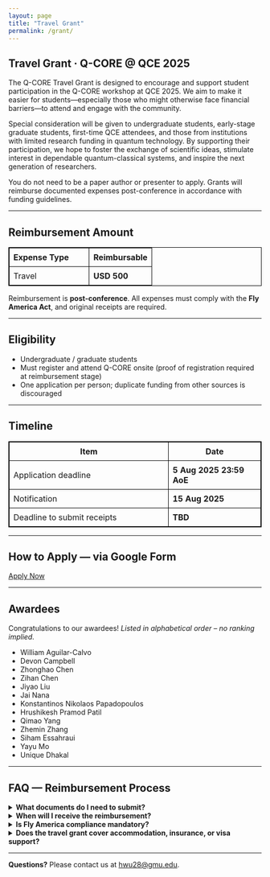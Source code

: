 ```yaml
---
layout: page
title: "Travel Grant"
permalink: /grant/
---
```


## Travel Grant · Q-CORE @ QCE 2025

The Q-CORE Travel Grant is designed to encourage and support student participation in the Q-CORE workshop at QCE 2025. We aim to make it easier for students—especially those who might otherwise face financial barriers—to attend and engage with the community.

Special consideration will be given to undergraduate students, early-stage graduate students, first-time QCE attendees, and those from institutions with limited research funding in quantum technology. By supporting their participation, we hope to foster the exchange of scientific ideas, stimulate interest in dependable quantum-classical systems, and inspire the next generation of researchers.

You do not need to be a paper author or presenter to apply. Grants will reimburse documented expenses post-conference in accordance with funding guidelines.

---

## Reimbursement Amount

<table style="border: 1px solid #000; border-collapse: collapse;">
  <thead>
    <tr>
      <th style="padding: 8px 40px 8px 8px; border: 1px solid #000;">Expense Type</th>
      <th style="padding: 8px; border: 1px solid #000;">Reimbursable</th>
    </tr>
  </thead>
  <tbody>
    <tr>
      <td style="padding: 8px; border: 1px solid #000;">Travel</td>
      <td style="padding: 8px; border: 1px solid #000;"><strong>USD 500</strong></td>
    </tr>
  </tbody>
</table>


Reimbursement is **post-conference**. All expenses must comply with the **Fly America Act**, and original receipts are required.

---

## Eligibility

* Undergraduate / graduate students 
* Must register and attend Q-CORE onsite (proof of registration required at reimbursement stage)  
* One application per person; duplicate funding from other sources is discouraged

---

## Timeline

<table style="border: 1px solid #000; border-collapse: collapse;">
  <thead>
    <tr>
      <th style="padding: 8px; border: 1px solid #000; width: 300px;">Item</th>
      <th style="padding: 8px; border: 1px solid #000;">Date</th>
    </tr>
  </thead>
  <tbody>
    <tr>
      <td style="padding: 8px; border: 1px solid #000;">Application deadline</td>
      <td style="padding: 8px; border: 1px solid #000;"><strong>5 Aug 2025 23:59 AoE</strong></td>
    </tr>
    <tr>
      <td style="padding: 8px; border: 1px solid #000;">Notification</td>
      <td style="padding: 8px; border: 1px solid #000;"><strong>15 Aug 2025</strong></td>
    </tr>
    <tr>
      <td style="padding: 8px; border: 1px solid #000;">Deadline to submit receipts</td>
      <td style="padding: 8px; border: 1px solid #000;"><strong>TBD</strong></td>
    </tr>
  </tbody>
</table>



---

## How to Apply — via Google Form

<div class="text-center my-4">
  <a class="btn btn-primary btn-lg" target="_blank" rel="noopener"
     href="https://forms.gle/5STsrKADSYJcGZaw6">
    Apply Now
  </a>
</div>


---

## Awardees

Congratulations to our awardees! 
*Listed in alphabetical order – no ranking implied.*

- William Aguilar-Calvo  
- Devon Campbell  
- Zhonghao Chen  
- Zihan Chen  
- Jiyao Liu   
- Jai Nana  
- Konstantinos Nikolaos Papadopoulos  
- Hrushikesh Pramod Patil  
- Qimao Yang 
- Zhemin Zhang
- Siham Essahraui
- Yayu Mo 
- Unique Dhakal  

---

## FAQ — Reimbursement Process

<details>
  <summary><strong>What documents do I need to submit?</strong></summary>
  
  <p>Please prepare and submit the following:</p>
  <ol>
    <li><strong>Original receipts</strong> for travel, accommodation, and conference registration
        (electronic scans are acceptable unless otherwise specified).</li>
    <li><strong>Boarding passes</strong> or travel itineraries — may be requested to confirm travel completion,
        depending on funding requirements.</li>
    <li><strong>Passport</strong> or government-issued ID (scan) for accounting and compliance purposes.</li>
    <li><strong>Completed reimbursement form</strong> (template will be sent to awardees before the reimbursement stage).</li>
  </ol>
  <p>All documents must be clear, legible, and submitted by the stated deadline to avoid processing delays.</p>
</details>

<details>
  <summary><strong>When will I receive the reimbursement?</strong></summary>
  
  <p>Reimbursements are typically processed <strong>within 4–6 weeks</strong> after your documents are approved.</p>
  <p>Payments will be made via <strong>international wire transfer</strong> or <strong>PayPal</strong>
     (depending on location and institutional restrictions). Detailed instructions will be included in your award notification.</p>
</details>

<details>
  <summary><strong>Is Fly America compliance mandatory?</strong></summary>
  
  <p><strong>Yes.</strong> If your travel is funded by this grant, the <strong>Fly America Act</strong>
     requires you to use a U.S. airline whenever possible.</p>
  <p>If no U.S. carrier is available for a flight segment, you must:</p>
  <ul>
    <li>Provide a screenshot showing available flights</li>
    <li>Explain the situation in the remarks section of your reimbursement form</li>
  </ul>
  <p>Failure to follow this rule may result in partial or no reimbursement for that flight.</p>
</details>

<details>
  <summary><strong>Does the travel grant cover accommodation, insurance, or visa support?</strong></summary>
  
  <p><strong>No.</strong> These items are outside the scope of the travel grant. Participants are expected to make their own arrangements for accommodation, insurance, and visa-related matters.</p>
</details>




---
<p><strong>Questions?</strong> Please contact us at
  <a href="mailto:hwu28@gmu.edu">hwu28@gmu.edu</a>.
</p>



